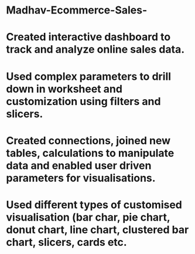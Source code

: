 # Madhav-Ecommerce-Sales-
# Created interactive dashboard to track and analyze online sales data.
# Used complex parameters to drill down in worksheet and customization using filters and slicers. 
# Created connections, joined new tables, calculations to manipulate data and enabled user driven parameters for visualisations. 
# Used different types of customised visualisation (bar char, pie chart, donut chart, line chart, clustered bar chart, slicers, cards etc.  



